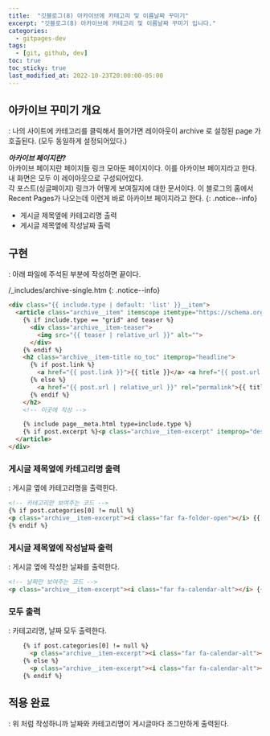 ```yaml
---
title:  "깃블로그(8) 아카이브에 카테고리 및 이름날짜 꾸미기"
excerpt: "깃블로그(8) 아카이브에 카테고리 및 이름날짜 꾸미기 입니다."
categories:
  - gitpages-dev
tags:
  - [git, github, dev]
toc: true
toc_sticky: true
last_modified_at: 2022-10-23T20:00:00-05:00
---
```


## 아카이브 꾸미기 개요
  : 나의 사이트에 카테고리를 클릭해서 들어가면 레이아웃이 archive 로 설정된 page 가 호출된다. (모두 동일하게 설정되어있다.) 

***아카이브 페이지란?***  
아카이브 페이지란 페이지들 링크 모아둔 페이지이다. 이를 아카이브 페이지라고 한다. 내 화면은 모두 이 레이아웃으로 구성되어있다.  
각 포스트(싱글페이지) 링크가 어떻게 보여질지에 대한 문서이다. 이 블로그의 홈에서 Recent Pages가 나오는데 이런게 바로 아카이브 페이지라고 한다.
{: .notice--info}

- 게시글 제목옆에 카테고리명 출력
- 게시글 제목옆에 작성날짜 출력


## 구현
  : 아래 파일에 주석된 부분에 작성하면 끝이다.

/_includes/archive-single.htm
{: .notice--info}

```html
<div class="{{ include.type | default: 'list' }}__item">
  <article class="archive__item" itemscope itemtype="https://schema.org/CreativeWork">
    {% if include.type == "grid" and teaser %}
      <div class="archive__item-teaser">
        <img src="{{ teaser | relative_url }}" alt="">
      </div>
    {% endif %}
    <h2 class="archive__item-title no_toc" itemprop="headline">
      {% if post.link %}
        <a href="{{ post.link }}">{{ title }}</a> <a href="{{ post.url | relative_url }}" rel="permalink"><i class="fas fa-link" aria-hidden="true" title="permalink"></i><span class="sr-only">Permalink</span></a>
      {% else %}
        <a href="{{ post.url | relative_url }}" rel="permalink">{{ title }}</a>
      {% endif %}
    </h2>
    <!-- 이곳에 작성 -->

    {% include page__meta.html type=include.type %}
    {% if post.excerpt %}<p class="archive__item-excerpt" itemprop="description">{{ post.excerpt | markdownify | strip_html | truncate: 160 }}</p>{% endif %}
  </article>
</div>

```

### 게시글 제목옆에 카테고리명 출력
  : 게시글 옆에 카테고리명을 출력한다.

```html
<!-- 카테고리만 보여주는 코드 -->
{% if post.categories[0] != null %}
<p class="archive__item-excerpt"><i class="far fa-folder-open"></i> {{ post.categories }}</p>
{% endif %}

```

### 게시글 제목옆에 작성날짜 출력
  : 게시글 옆에 작성한 날짜를 출력한다.

```html
<!-- 날짜만 보여주는 코드 -->
<p class="archive__item-excerpt"><i class="far fa-calendar-alt"></i> {{ post.date | date: "%Y/%d/%m" }} </p>

```
  
### 모두 출력
  : 카테고리명, 날짜 모두 출력한다.

```html
    {% if post.categories[0] != null %}
      <p class="archive__item-excerpt"><i class="far fa-calendar-alt"></i> {{ post.date | date: "%Y/%d/%m" }} &nbsp; <i class="far fa-folder-open"></i> {{ post.categories }}</p>
    {% else %}
      <p class="archive__item-excerpt"><i class="far fa-calendar-alt"></i> {{ post.date | date: "%Y/%d/%m" }}
    {% endif %}

```
## 적용 완료
  : 위 처럼 작성하니까 날짜와 카테고리명이 게시글마다 조그만하게 출력된다.  
